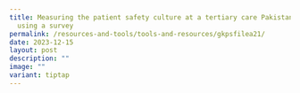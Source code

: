 ```yaml
---
title: Measuring the patient safety culture at a tertiary care Pakistan hospital
  using a survey
permalink: /resources-and-tools/tools-and-resources/gkpsfilea21/
date: 2023-12-15
layout: post
description: ""
image: ""
variant: tiptap
---
```

